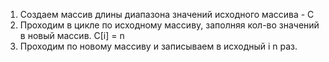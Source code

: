 
1) Создаем массив длины диапазона значений исходного массива - С
2) Проходим в цикле по исходному массиву, заполняя кол-во значений в новый массив. 
	С\[i\] = n
1) Проходим по новому массиву и записываем в исходный i n раз.